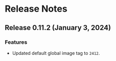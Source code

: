 # Release Notes
## Release 0.11.2 (January 3, 2024)
### Features ###
  - Updated default global image tag to `2412`.
